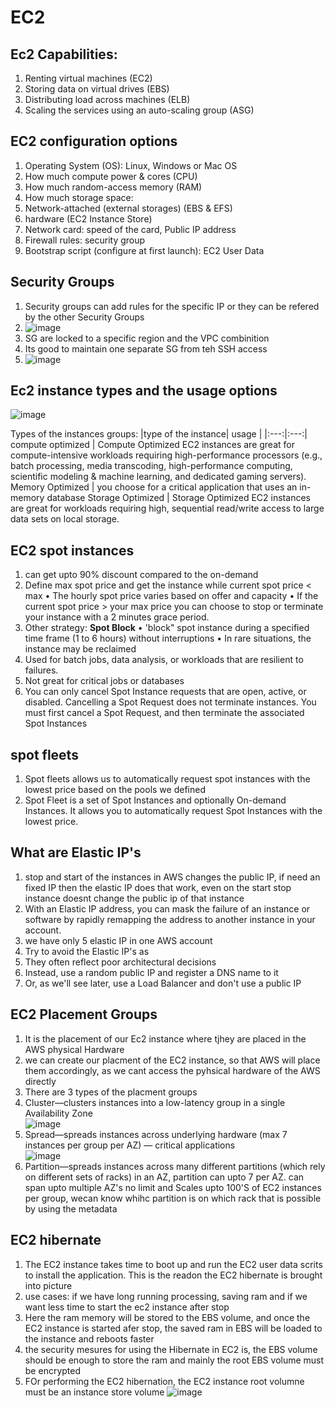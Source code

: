 # EC2

## Ec2 Capabilities:
1. Renting virtual machines (EC2)
2. Storing data on virtual drives (EBS)
3. Distributing load across machines (ELB)
4. Scaling the services using an auto-scaling group (ASG) 

## EC2 configuration options
1. Operating System (OS): Linux, Windows or Mac OS
2. How much compute power & cores (CPU)
3. How much random-access memory (RAM)
4. How much storage space:
  5. Network-attached (external storages) (EBS & EFS)
  6. hardware (EC2 Instance Store)
7. Network card: speed of the card, Public IP address
8. Firewall rules: security group
9. Bootstrap script (configure at first launch): EC2 User Data 

## Security Groups
1. Security groups can add rules for the specific IP or they can be refered by the other Security Groups
2. ![image](https://github.com/bhargavsp/aws_solution-architect/assets/45779321/7baab19b-1696-4d8c-838f-9ae25c0c27a8)
3. SG are locked to a specific region and the VPC combinition
4. Its good to maintain one separate SG from teh SSH access
5. ![image](https://github.com/bhargavsp/aws_solution-architect/assets/45779321/c335d90b-1168-4a34-98b7-6c53a5b22529)

## Ec2 instance types and the usage options
![image](https://github.com/bhargavsp/aws_solution-architect/assets/45779321/68f5e3ad-1649-4dcc-a5c9-82e904b855dc)

Types of the instances groups:
|type of the instance| usage |
|:---:|:---:|
compute optimized | Compute Optimized EC2 instances are great for compute-intensive workloads requiring high-performance processors (e.g., batch processing, media transcoding, high-performance computing, scientific modeling & machine learning, and dedicated gaming servers).
Memory Optimized |  you choose for a critical application that uses an in-memory database
Storage Optimized | Storage Optimized EC2 instances are great for workloads requiring high, sequential read/write access to large data sets on local storage.

## EC2 spot instances 
1. can get upto 90% discount compared to the on-demand
2. Define max spot price and get the instance while current spot price < max 
  • The hourly spot price varies based on offer and capacity 
  • If the current spot price > your max price you can choose to stop or terminate your instance with a 2 minutes grace period. 
3. Other strategy: **Spot Block**
  • 'block" spot instance during a specified time frame (1 to 6 hours) without interruptions 
  • In rare situations, the instance may be reclaimed 
4. Used for batch jobs, data analysis, or workloads that are resilient to failures. 
5. Not great for critical jobs or databases
6. You can only cancel Spot Instance requests that are open, active, or disabled. Cancelling a Spot Request does not terminate instances. You must first cancel a Spot Request, and then terminate the associated Spot Instances

## spot fleets
1. Spot fleets allows us to automatically request spot instances with the lowest price based on the pools we defined
2. Spot Fleet is a set of Spot Instances and optionally On-demand Instances. It allows you to automatically request Spot Instances with the lowest price.

## What are Elastic IP's 
1. stop and start of the instances in AWS changes the public IP, if need an fixed IP then the elastic IP does that work, even on the start stop instance doesnt change the public ip of that instance
2. With an Elastic IP address, you can mask the failure of an instance or software by rapidly remapping the address to another instance in your account.
3. we have only 5 elastic IP in one AWS account
4. Try to avoid the Elastic IP's as
5. They often reflect poor architectural decisions
6. Instead, use a random public IP and register a DNS name to it
7. Or, as we'll see later, use a Load Balancer and don't use a public IP 

## EC2 Placement Groups
 1. It is the placement of our Ec2 instance where tjhey are placed in the AWS physical Hardware
 2. we can create our placment of the EC2 instance, so that AWS will place them accordingly, as we cant access the pyhsical hardware of the AWS directly
 3. There are 3 types of the placment groups
 4. Cluster—clusters instances into a low-latency group in a single Availability Zone <br/>![image](https://github.com/bhargavsp/aws_solution-architect/assets/45779321/1231be70-fb83-4222-b181-62e28479b5cd)
 5. Spread—spreads instances across underlying hardware (max 7 instances per group per AZ) — critical applications <br/> ![image](https://github.com/bhargavsp/aws_solution-architect/assets/45779321/7eb889b6-728d-4810-a8ae-43bea0e8b7f4)
 6. Partition—spreads instances across many different partitions (which rely on different sets of racks) in an AZ, partition can upto 7 per AZ. can span upto multiple AZ's no limit and Scales upto 100'S of EC2 instances per group, wecan know whihc partition is on which rack that is possible by using the metadata <br/>

## EC2 hibernate
1. The EC2 instance takes time to boot up and run the EC2 user data scrits to install the application. This is the readon the EC2 hibernate is brought into picture
2. use cases: if we have long running processing, saving ram and if we want less time to start the ec2 instance after stop
3. Here the ram memory will be stored to the EBS volume, and once the EC2 instance is started afer stop, the saved ram in EBS will be loaded to the instance and reboots faster
4. the security mesures for using the Hibernate in EC2 is, the EBS volume should be enough to store the ram and mainly the root EBS volume must be encrypted
5. FOr performing the EC2 hibernation, the EC2 instance root volumne must be an instance store volume 
![image](https://github.com/bhargavsp/aws_solution-architect/assets/45779321/860b5874-5e88-4c80-b2b9-900852993a38)
